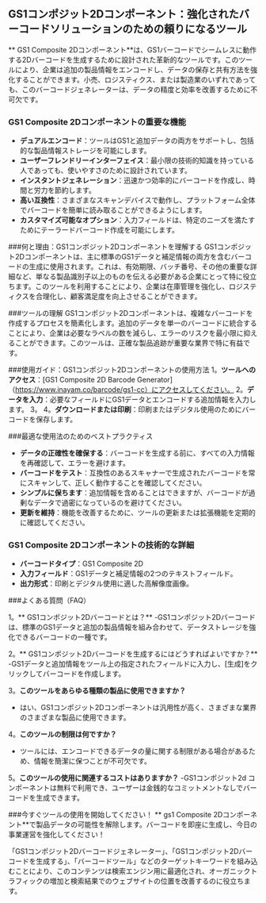 ## GS1コンポジット2Dコンポーネント：強化されたバーコードソリューションのための頼りになるツール

** GS1 Composite 2Dコンポーネント**は、GS1バーコードでシームレスに動作する2Dバーコードを生成するために設計された革新的なツールです。このツールにより、企業は追加の製品情報をエンコードし、データの保存と共有方法を強化することができます。小売、ロジスティクス、または製造業のいずれであっても、このバーコードジェネレーターは、データの精度と効率を改善するために不可欠です。

### GS1 Composite 2Dコンポーネントの重要な機能
-  **デュアルエンコード**：ツールはGS1と追加データの両方をサポートし、包括的な製品情報ストレージを可能にします。
-  **ユーザーフレンドリーインターフェイス**：最小限の技術的知識を持っている人であっても、使いやすさのために設計されています。
-  **インスタントジェネレーション**：迅速かつ効率的にバーコードを作成し、時間と労力を節約します。
-  **高い互換性**：さまざまなスキャンデバイスで動作し、プラットフォーム全体でバーコードを簡単に読み取ることができるようにします。
-  **カスタマイズ可能なオプション**：入力フィールドは、特定のニーズを満たすためにテーラードバーコード作成を可能にします。

###何と理由：GS1コンポジット2Dコンポーネントを理解する
GS1コンポジット2Dコンポーネントは、主に標準のGS1データと補足情報の両方を含むバーコードの生成に使用されます。これは、有効期限、バッチ番号、その他の重要な詳細など、単なる製品識別子以上のものを伝える必要がある企業にとって特に役立ちます。このツールを利用することにより、企業は在庫管理を強化し、ロジスティクスを合理化し、顧客満足度を向上させることができます。

###ツールの理解
GS1コンポジット2Dコンポーネントは、複雑なバーコードを作成するプロセスを簡素化します。追加のデータを単一のバーコードに統合することにより、企業は必要なラベルの数を減らし、エラーのリスクを最小限に抑えることができます。このツールは、正確な製品追跡が重要な業界で特に有益です。

###使用ガイド：GS1コンポジット2Dコンポーネントの使用方法
1。**ツールへのアクセス**：[GS1 Composite 2D Barcode Generator]（https://www.inayam.co/barcode/gs1-cc）にアクセスしてください。
2。**データを入力**：必要なフィールドにGS1データとエンコードする追加情報を入力します。
3。
4。**ダウンロードまたは印刷**：印刷またはデジタル使用のためにバーコードを保存します。

###最適な使用法のためのベストプラクティス
-  **データの正確性を確保する**：バーコードを生成する前に、すべての入力情報を再確認して、エラーを避けます。
-  **バーコードをテスト**：互換性のあるスキャナーで生成されたバーコードを常にスキャンして、正しく動作することを確認してください。
-  **シンプルに保ちます**：追加情報を含めることはできますが、バーコードが過剰なデータで過密になっているのを避けてください。
-  **更新を維持**：機能を改善するために、ツールの更新または拡張機能を定期的に確認してください。

### GS1 Composite 2Dコンポーネントの技術的な詳細
-  **バーコードタイプ**：GS1 Composite 2D
-  **入力フィールド**：GS1データと補足情報の2つのテキストフィールド。
-  **出力形式**：印刷とデジタル使用に適した高解像度画像。

###よくある質問（FAQ）

1。** GS1コンポジット2Dバーコードとは？**
-GS1コンポジット2Dバーコードは、標準のGS1データと追加の製品情報を組み合わせて、データストレージを強化できるバーコードの一種です。

2。** GS1コンポジット2Dバーコードを生成するにはどうすればよいですか？**
-GS1データと追加情報をツール上の指定されたフィールドに入力し、[生成]をクリックしてバーコードを作成します。

3。**このツールをあらゆる種類の製品に使用できますか？**
- はい、GS1コンポジット2Dコンポーネントは汎用性が高く、さまざまな業界のさまざまな製品に使用できます。

4。**このツールの制限は何ですか？**
- ツールには、エンコードできるデータの量に関する制限がある場合があるため、情報を簡潔に保つことが不可欠です。

5。**このツールの使用に関連するコストはありますか？**
-GS1コンポジット2d コンポーネントは無料で利用でき、ユーザーは金銭的なコミットメントなしでバーコードを生成できます。

###今すぐツールの使用を開始してください！
** gs1 Composite 2Dコンポーネント**で製品データの可能性を解除します。バーコードを即座に生成し、今日の事業運営を強化してください！

「GS1コンポジット2Dバーコードジェネレーター」、「GS1コンポジット2Dバーコードを生成する」、「バーコードツール」などのターゲットキーワードを組み込むことにより、このコンテンツは検索エンジン用に最適化され、オーガニックトラフィックの増加と検索結果でのウェブサイトの位置を改善するのに役立ちます。